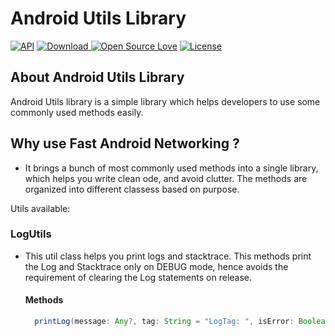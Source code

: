 # Android Utils Library
[![API](https://img.shields.io/badge/API-9%2B-brightgreen.svg?style=flat)](https://android-arsenal.com/api?level=9)
[ ![Download](https://api.bintray.com/packages/appspiriment/android/androidutils/images/download.svg?version=0.1.0) ](https://bintray.com/appspiriment/android/androidutils/0.1.0/link)
[![Open Source Love](https://badges.frapsoft.com/os/v1/open-source.svg?v=102)](https://opensource.org/licenses/Apache-2.0)
[![License](https://img.shields.io/badge/license-Apache%202.0-blue.svg)](https://github.com/amitshekhariitbhu/Fast-Android-Networking/blob/master/LICENSE)

## About Android Utils Library

Android Utils library is a simple library which helps developers to use some commonly used methods easily. 

## Why use Fast Android Networking ?
* It brings a bunch of most commonly used methods into a single library, which helps you write clean ode, and avoid clutter. The methods are organized into different classess based on purpose.

Utils available:

### LogUtils
* This util class helps you print logs and stacktrace. This methods print the Log and Stacktrace only on DEBUG mode, hence avoids the requirement of clearing the Log statements on release.
    #### Methods
    ```java
      printLog(message: Any?, tag: String = "LogTag: ", isError: Boolean = false)
     ```
